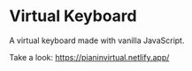 # Virtual Keyboard

A virtual keyboard made with vanilla JavaScript.

Take a look: https://pianinvirtual.netlify.app/
